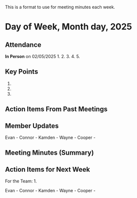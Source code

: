 This is a format to use for meeting minutes each week.

# Day of Week, Month day, 2025

## Attendance
**In Person** on 02/05/2025
1.
2.
3.
4.
5.

## Key Points
1.

2.

3.

## Action Items From Past Meetings


## Member Updates
Evan -
Connor -
Kamden -
Wayne -
Cooper -

## Meeting Minutes (Summary)


## Action Items for Next Week
For the Team:
1.

Evan -
Connor -
Kamden -
Wayne -
Cooper -

